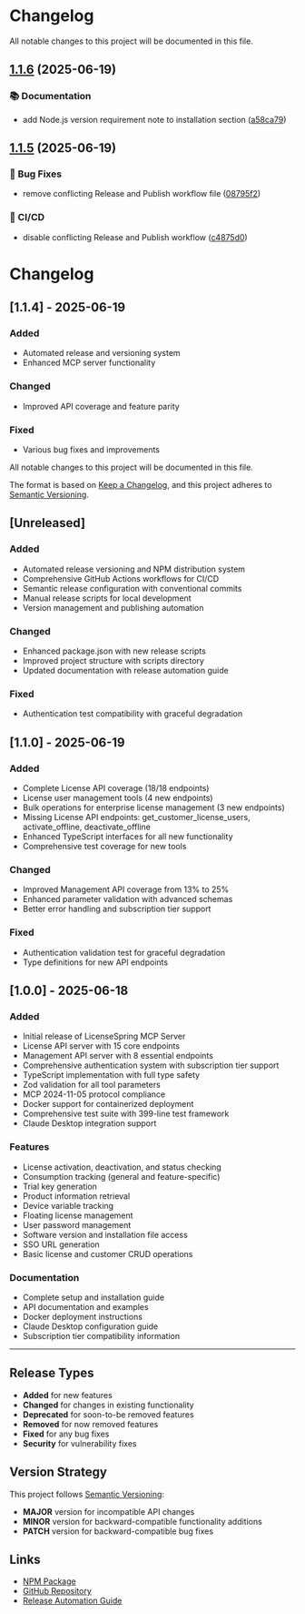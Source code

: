 # Changelog

All notable changes to this project will be documented in this file.

## [1.1.6](https://github.com/stier1ba/licensespring-mcp/compare/v1.1.5...v1.1.6) (2025-06-19)


### 📚 Documentation

* add Node.js version requirement note to installation section ([a58ca79](https://github.com/stier1ba/licensespring-mcp/commit/a58ca792f155361c4ba6042e5606159c9955e875))

## [1.1.5](https://github.com/stier1ba/licensespring-mcp/compare/v1.1.4...v1.1.5) (2025-06-19)


### 🐛 Bug Fixes

* remove conflicting Release and Publish workflow file ([08795f2](https://github.com/stier1ba/licensespring-mcp/commit/08795f21c80b8b068acb54a8130460c75eff73b0))


### 👷 CI/CD

* disable conflicting Release and Publish workflow ([c4875d0](https://github.com/stier1ba/licensespring-mcp/commit/c4875d05d3f1a6986559fb90c3bc5343a20b18f6))

# Changelog

## [1.1.4] - 2025-06-19

### Added
- Automated release and versioning system
- Enhanced MCP server functionality

### Changed
- Improved API coverage and feature parity

### Fixed
- Various bug fixes and improvements


All notable changes to this project will be documented in this file.

The format is based on [Keep a Changelog](https://keepachangelog.com/en/1.0.0/),
and this project adheres to [Semantic Versioning](https://semver.org/spec/v2.0.0.html).

## [Unreleased]

### Added
- Automated release versioning and NPM distribution system
- Comprehensive GitHub Actions workflows for CI/CD
- Semantic release configuration with conventional commits
- Manual release scripts for local development
- Version management and publishing automation

### Changed
- Enhanced package.json with new release scripts
- Improved project structure with scripts directory
- Updated documentation with release automation guide

### Fixed
- Authentication test compatibility with graceful degradation

## [1.1.0] - 2025-06-19

### Added
- Complete License API coverage (18/18 endpoints)
- License user management tools (4 new endpoints)
- Bulk operations for enterprise license management (3 new endpoints)
- Missing License API endpoints: get_customer_license_users, activate_offline, deactivate_offline
- Enhanced TypeScript interfaces for all new functionality
- Comprehensive test coverage for new tools

### Changed
- Improved Management API coverage from 13% to 25%
- Enhanced parameter validation with advanced schemas
- Better error handling and subscription tier support

### Fixed
- Authentication validation test for graceful degradation
- Type definitions for new API endpoints

## [1.0.0] - 2025-06-18

### Added
- Initial release of LicenseSpring MCP Server
- License API server with 15 core endpoints
- Management API server with 8 essential endpoints
- Comprehensive authentication system with subscription tier support
- TypeScript implementation with full type safety
- Zod validation for all tool parameters
- MCP 2024-11-05 protocol compliance
- Docker support for containerized deployment
- Comprehensive test suite with 399-line test framework
- Claude Desktop integration support

### Features
- License activation, deactivation, and status checking
- Consumption tracking (general and feature-specific)
- Trial key generation
- Product information retrieval
- Device variable tracking
- Floating license management
- User password management
- Software version and installation file access
- SSO URL generation
- Basic license and customer CRUD operations

### Documentation
- Complete setup and installation guide
- API documentation and examples
- Docker deployment instructions
- Claude Desktop configuration guide
- Subscription tier compatibility information

---

## Release Types

- **Added** for new features
- **Changed** for changes in existing functionality
- **Deprecated** for soon-to-be removed features
- **Removed** for now removed features
- **Fixed** for any bug fixes
- **Security** for vulnerability fixes

## Version Strategy

This project follows [Semantic Versioning](https://semver.org/):
- **MAJOR** version for incompatible API changes
- **MINOR** version for backward-compatible functionality additions
- **PATCH** version for backward-compatible bug fixes

## Links

- [NPM Package](https://www.npmjs.com/package/@tfedorko/licensespring-mcp-server)
- [GitHub Repository](https://github.com/stier1ba/licensespring-mcp)
- [Release Automation Guide](docs/RELEASE_AUTOMATION.md)
